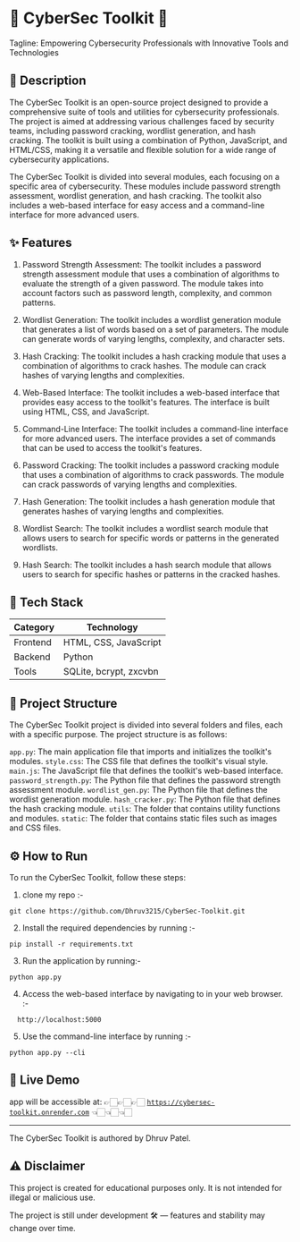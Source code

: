 🚀 CyberSec Toolkit 🚀
=====================

Tagline: Empowering Cybersecurity Professionals with Innovative Tools and Technologies

📖 Description
-------------------

The CyberSec Toolkit is an open-source project designed to provide a comprehensive suite of tools and utilities for cybersecurity professionals. The project is aimed at addressing various challenges faced by security teams, including password cracking, wordlist generation, and hash cracking. The toolkit is built using a combination of Python, JavaScript, and HTML/CSS, making it a versatile and flexible solution for a wide range of cybersecurity applications.

The CyberSec Toolkit is divided into several modules, each focusing on a specific area of cybersecurity. These modules include password strength assessment, wordlist generation, and hash cracking. The toolkit also includes a web-based interface for easy access and a command-line interface for more advanced users.

✨ Features
----------------

1. Password Strength Assessment: The toolkit includes a password strength assessment module that uses a combination of algorithms to evaluate the strength of a given password. The module takes into account factors such as password length, complexity, and common patterns.

2. Wordlist Generation: The toolkit includes a wordlist generation module that generates a list of words based on a set of parameters. The module can generate words of varying lengths, complexity, and character sets.

3. Hash Cracking: The toolkit includes a hash cracking module that uses a combination of algorithms to crack hashes. The module can crack hashes of varying lengths and complexities.

4. Web-Based Interface: The toolkit includes a web-based interface that provides easy access to the toolkit's features. The interface is built using HTML, CSS, and JavaScript.

5. Command-Line Interface: The toolkit includes a command-line interface for more advanced users. The interface provides a set of commands that can be used to access the toolkit's features.

6. Password Cracking: The toolkit includes a password cracking module that uses a combination of algorithms to crack passwords. The module can crack passwords of varying lengths and complexities.

7. Hash Generation: The toolkit includes a hash generation module that generates hashes of varying lengths and complexities.

8. Wordlist Search: The toolkit includes a wordlist search module that allows users to search for specific words or patterns in the generated wordlists.

9. Hash Search: The toolkit includes a hash search module that allows users to search for specific hashes or patterns in the cracked hashes.

🧰 Tech Stack
----------------

| Category  | Technology             |
| --------- | ---------------------- |
| Frontend  | HTML, CSS, JavaScript  |
| Backend   | Python                 |
| Tools     | SQLite, bcrypt, zxcvbn |

📁 Project Structure
-------------------------

The CyberSec Toolkit project is divided into several folders and files, each with a specific purpose. The project structure is as follows:

 `app.py`: The main application file that imports and initializes the toolkit's modules.
 `style.css`: The CSS file that defines the toolkit's visual style.
 `main.js`: The JavaScript file that defines the toolkit's web-based interface.
 `password_strength.py`: The Python file that defines the password strength assessment module.
 `wordlist_gen.py`: The Python file that defines the wordlist generation module.
 `hash_cracker.py`: The Python file that defines the hash cracking module.
 `utils`: The folder that contains utility functions and modules.
 `static`: The folder that contains static files such as images and CSS files.

⚙️ How to Run
-----------------

To run the CyberSec Toolkit, follow these steps:

1. clone my repo :- 
``` 
git clone https://github.com/Dhruv3215/CyberSec-Toolkit.git 
```
2. Install the required dependencies by running :-
```
pip install -r requirements.txt
```
3. Run the application by running:-
 ```
 python app.py
 ```
4. Access the web-based interface by navigating to in your web browser. :-
 ```
   http://localhost:5000
 ``` 
5. Use the command-line interface by running :-
```
python app.py --cli
```

🚀 Live Demo
-----------------
   app will be accessible at: 
      👉🏻👉🏻👉🏻
      [`https://cybersec-toolkit.onrender.com`](https://cybersec-toolkit.onrender.com)
      👈🏻👈🏻👈🏻
 


------------

The CyberSec Toolkit is authored by Dhruv Patel.

⚠️ Disclaimer
-------------

This project is created for educational purposes only.
It is not intended for illegal or malicious use.


The project is still under development 🛠️ — features and stability may change over time.


